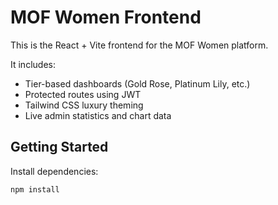 # MOF Women Frontend

This is the React + Vite frontend for the MOF Women platform.

It includes:

- Tier-based dashboards (Gold Rose, Platinum Lily, etc.)
- Protected routes using JWT
- Tailwind CSS luxury theming
- Live admin statistics and chart data

## Getting Started

Install dependencies:

```bash
npm install
